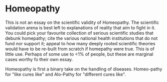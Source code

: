 # Homeopathy

This is not an essay on the scientific validity of Homeopathy. The scientific validation arena is best left to explanations of reality that aim to fight in it. You could pick your favourite collection of serious scientific studies that debunk homepathy; cite the various national health institutions that do not fund nor support it; appeal to how many deeply rooted scientific theories would have to be re-built from scratch if homepathy were true. This is of little use. Perhaps of some use to <1% of people, but these are marginal cases worthy fo their own essay.

Homeopathy is first a binary take on the handling of diseases. Homeo-pathy for "like cures like" and Alo-Pathy for "different cures like".



